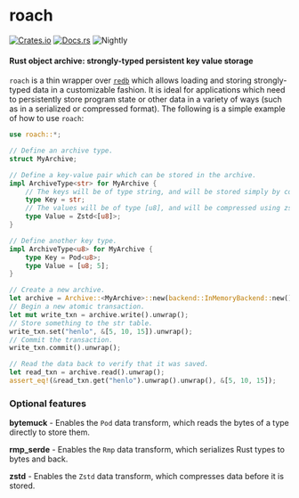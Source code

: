 # roach

[![Crates.io](https://img.shields.io/crates/v/roach.svg)](https://crates.io/crates/roach)
[![Docs.rs](https://docs.rs/roach/badge.svg)](https://docs.rs/roach)
![Nightly](https://img.shields.io/badge/nightly-required-red)

#### Rust object archive: strongly-typed persistent key value storage

`roach` is a thin wrapper over [`redb`](https://crates.io/crates/redb) which allows loading and storing strongly-typed data in a customizable fashion. It is ideal for applications which need to persistently store program state or other data in a variety of ways (such as in a serialized or compressed format). The following is a simple example of how to use `roach`:

```rust
use roach::*;

// Define an archive type.
struct MyArchive;

// Define a key-value pair which can be stored in the archive.
impl ArchiveType<str> for MyArchive {
    // The keys will be of type string, and will be stored simply by copying the bytes.
    type Key = str;
    // The values will be of type [u8], and will be compressed using zstd before storage.
    type Value = Zstd<[u8]>;
}

// Define another key type.
impl ArchiveType<u8> for MyArchive {
    type Key = Pod<u8>;
    type Value = [u8; 5];
}

// Create a new archive.
let archive = Archive::<MyArchive>::new(backend::InMemoryBackend::new()).unwrap();
// Begin a new atomic transaction.
let mut write_txn = archive.write().unwrap();
// Store something to the str table.
write_txn.set("henlo", &[5, 10, 15]).unwrap();
// Commit the transaction.
write_txn.commit().unwrap();

// Read the data back to verify that it was saved.
let read_txn = archive.read().unwrap();
assert_eq!(&read_txn.get("henlo").unwrap().unwrap(), &[5, 10, 15]);
```

### Optional features

**bytemuck** - Enables the `Pod` data transform, which reads the bytes of a type directly to store them.

**rmp_serde** - Enables the `Rmp` data transform, which serializes Rust types to bytes and back.

**zstd** - Enables the `Zstd` data transform, which compresses data before it is stored.